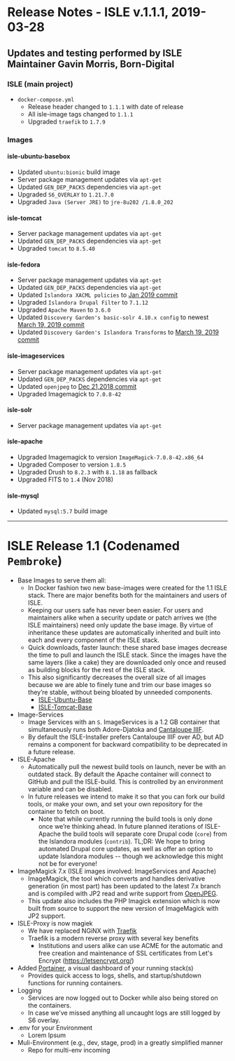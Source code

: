 # Release Notes - ISLE v.1.1.1, 2019-03-28

## Updates and testing performed by ISLE Maintainer Gavin Morris, Born-Digital

### ISLE (main project)

* `docker-compose.yml`
  * Release header changed to `1.1.1` with date of release
  * All isle-image tags changed to `1.1.1`
  * Upgraded `traefik` to `1.7.9`

### Images

#### isle-ubuntu-basebox

* Updated `ubuntu:bionic` build image
* Server package management updates via `apt-get`
* Updated `GEN_DEP_PACKS` dependencies via `apt-get`
* Upgraded `S6_OVERLAY` to `1.21.7.0`
* Upgraded `Java (Server JRE)` to `jre-8u202 /1.8.0_202`

#### isle-tomcat

* Server package management updates via `apt-get`
* Updated `GEN_DEP_PACKS` dependencies via `apt-get`
* Upgraded `tomcat` to `8.5.40`

#### isle-fedora

* Server package management updates via `apt-get`
* Updated `GEN_DEP_PACKS` dependencies via `apt-get`
* Updated `Islandora XACML policies` to [Jan 2019 commit](https://github.com/Islandora/islandora-xacml-policies/commit/73deba6b90f6de40d72c890233ba6ff0159031de)
* Upgraded `Islandora Drupal Filter` to `7.1.12`
* Upgraded `Apache Maven` to `3.6.0`
* Updated `Discovery Garden's basic-solr 4.10.x config` to newest [March 19, 2019 commit](https://github.com/discoverygarden/basic-solr-config/commit/0a7cdf3447b033e1b6614b80155a3441d46f9eec)
* Updated `Discovery Garden's Islandora Transforms` to [March 19, 2019 commit](https://github.com/discoverygarden/islandora_transforms/commit/cdfef63b7e2f6740c06e56bfa32d496c09837ae8)

#### isle-imageservices

* Server package management updates via `apt-get`
* Updated `GEN_DEP_PACKS` dependencies via `apt-get`
* Updated `openjpeg` to [Dec 21,2018 commit](https://github.com/uclouvain/openjpeg/commit/51f097e6d5754ddae93e716276fe8176b44ec548)
* Upgraded Imagemagick to `7.0.8-42`

#### isle-solr
* Server package management updates via `apt-get`

#### isle-apache
* Upgraded Imagemagick to version `ImageMagick-7.0.8-42.x86_64`
* Upgraded Composer to version `1.8.5`
* Upgraded Drush to `8.2.3` with `8.1.18` as fallback
* Upgraded FITS to `1.4` (Nov 2018)

#### isle-mysql
* Updated `mysql:5.7` build image

---

# ISLE Release 1.1 (Codenamed `Pembroke`)

* Base Images to serve them all:
    * In Docker fashion two new base-images were created for the 1.1 ISLE stack. There are major benefits both for the maintainers and users of ISLE.
    * Keeping our users safe has never been easier.  For users and maintainers alike when a security update or patch arrives we (the ISLE maintainers) need only update the base image.  By virtue of inheritance these updates are automatically inherited and built into each and every component of the ISLE stack.
    * Quick downloads, faster launch: these shared base images decrease the time to pull and launch the ISLE stack.  Since the images have the same layers (like a cake) they are downloaded only once and reused as building blocks for the rest of the ISLE stack.
    * This also significantly decreases the overall size of all images because we are able to finely tune and trim our base images so they’re stable, without being bloated by unneeded components.
        * [ISLE-Ubuntu-Base](https://github.com/Islandora-Collaboration-Group/isle-ubuntu-basebox)
        * [ISLE-Tomcat-Base](https://github.com/Islandora-Collaboration-Group/isle-tomcat)
* Image-Services
    * Image Services with an `S`. ImageServices is a 1.2 GB container that simultaneously runs both Adore-Djatoka and [Cantaloupe IIIF](https://medusa-project.github.io/cantaloupe/).  
    * By default the ISLE-Installer prefers Cantaloupe IIIF over AD, but AD remains a component for backward compatibility to be deprecated in a future release.
* ISLE-Apache
    * Automatically pull the newest build tools on launch, never be with an outdated stack.  By default the Apache container will connect to GitHub and pull the ISLE-build.  This is controlled by an environment variable and can be disabled.
    * In future releases we intend to make it so that you can fork our build tools, or make your own, and set your own repository for the container to fetch on boot.
        * Note that while currently running the build tools is only done once we’re thinking ahead. In future planned iterations of ISLE-Apache the build tools will separate core Drupal code (`core`) from the Islandora modules (`contrib`).  TL;DR: We hope to bring automated Drupal core updates, as well as offer an option to update Islandora modules -- though we acknowledge this might not be for everyone!
* ImageMagick 7.x (ISLE images involved: ImageServices and Apache)
    * ImageMagick, the tool which converts and handles derivative generation (in most part) has been updated to the latest 7.x branch and is compiled with JP2 read and write support from [OpenJPEG](http://www.openjpeg.org/).
    * This update also includes the PHP Imagick extension which is now built from source to support the new version of ImageMagick with JP2 support.
* ISLE-Proxy is now magiek
    * We have replaced NGiNX with [Traefik](https://traefik.io/)
    * Traefik is a modern reverse proxy with several key benefits
        * Institutions and users alike can use ACME for the automatic and free creation and maintenance of SSL certificates from Let's Encrypt (https://letsencrypt.org/)
* Added [Portainer](https://portainer.io), a visual dashboard of your running stack(s)
    * Provides quick access to logs, shells, and startup/shutdown functions for running containers.
* Logging
    * Services are now logged out to Docker while also being stored on the containers.
    * In case we’ve missed anything all uncaught logs are still logged by S6 overlay.
* .env for your Environment
    * Lorem Ipsum
* Muli-Environment (e.g., dev, stage, prod) in a greatly simplified manner
    * Repo for multi-env incoming
